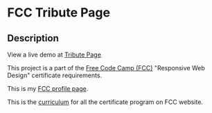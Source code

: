 # FCC Tribute Page

## Description

View a live demo at [Tribute Page](https://dev-amira-ezz.github.io/fcc_tribute-page/)

This project is a part of the [Free Code Camp (FCC)](https://www.freecodecamp.org) "Responsive Web Design" certificate requirements.

This is my [FCC profile page](https://www.freecodecamp.org/amira-ezzeldin).

This is the [curriculum](https://www.freecodecamp.org/learn) for all the certificate program on FCC website.
